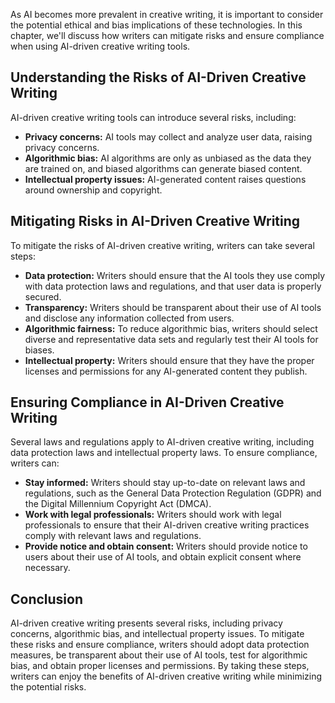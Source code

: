 
As AI becomes more prevalent in creative writing, it is important to consider the potential ethical and bias implications of these technologies. In this chapter, we'll discuss how writers can mitigate risks and ensure compliance when using AI-driven creative writing tools.

Understanding the Risks of AI-Driven Creative Writing
-----------------------------------------------------

AI-driven creative writing tools can introduce several risks, including:

* **Privacy concerns:** AI tools may collect and analyze user data, raising privacy concerns.
* **Algorithmic bias:** AI algorithms are only as unbiased as the data they are trained on, and biased algorithms can generate biased content.
* **Intellectual property issues:** AI-generated content raises questions around ownership and copyright.

Mitigating Risks in AI-Driven Creative Writing
----------------------------------------------

To mitigate the risks of AI-driven creative writing, writers can take several steps:

* **Data protection:** Writers should ensure that the AI tools they use comply with data protection laws and regulations, and that user data is properly secured.
* **Transparency:** Writers should be transparent about their use of AI tools and disclose any information collected from users.
* **Algorithmic fairness:** To reduce algorithmic bias, writers should select diverse and representative data sets and regularly test their AI tools for biases.
* **Intellectual property:** Writers should ensure that they have the proper licenses and permissions for any AI-generated content they publish.

Ensuring Compliance in AI-Driven Creative Writing
-------------------------------------------------

Several laws and regulations apply to AI-driven creative writing, including data protection laws and intellectual property laws. To ensure compliance, writers can:

* **Stay informed:** Writers should stay up-to-date on relevant laws and regulations, such as the General Data Protection Regulation (GDPR) and the Digital Millennium Copyright Act (DMCA).
* **Work with legal professionals:** Writers should work with legal professionals to ensure that their AI-driven creative writing practices comply with relevant laws and regulations.
* **Provide notice and obtain consent:** Writers should provide notice to users about their use of AI tools, and obtain explicit consent where necessary.

Conclusion
----------

AI-driven creative writing presents several risks, including privacy concerns, algorithmic bias, and intellectual property issues. To mitigate these risks and ensure compliance, writers should adopt data protection measures, be transparent about their use of AI tools, test for algorithmic bias, and obtain proper licenses and permissions. By taking these steps, writers can enjoy the benefits of AI-driven creative writing while minimizing the potential risks.
